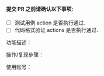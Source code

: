#### 提交 PR 之前请确认以下事项:

* [ ] 测试用例 action 是否执行通过.
* [ ] 代码格式验证 actions 是否执行通过.

功能描述：

操作/复现步骤：

使用账号：


